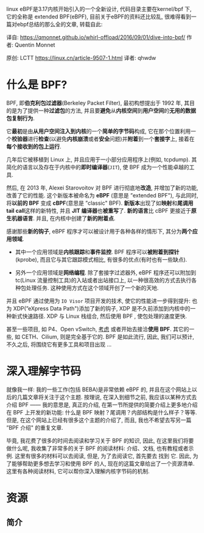 linux eBPF是3.17内核开始引入的一个全新设计, 代码目录主要在kernel/bpf 下, 它的全称是 extended BPF(eBPF),  目前关于eBPF的资料还比较乱, 很难得看到一篇对ebpf总结的那么全的文章, 转载自此: 

译自: https://qmonnet.github.io/whirl-offload/2016/09/01/dive-into-bpf/ 作者:  Quentin Monnet

原创: LCTT https://linux.cn/article-9507-1.html 译者:  qhwdw

# 什么是 BPF?

BPF, 即**伯克利包过滤器**(Berkeley Packet Filter), 最初构想提出于 1992 年, 其目的是为了提供一种**过滤包**的方法, 并且要**避免**从**内核空间**到**用户空间**的**无用的数据包复制行为**. 

它**最初**是由**从用户空间注入到内核**的一个**简单的字节码**构成, 它在那个位置利用一个**校验器**进行**检查**(以避免**内核崩溃**或者**安全**问题)并**附着**到一个**套接字**上, 接着在**每个接收到的包上运行**. 

几年后它被移植到 Linux 上, 并且应用于一小部分应用程序上(例如, tcpdump). 其简化的语言以及存在于内核中的**即时编译器**(`JIT`), 使 BPF 成为一个性能卓越的工具. 

然后, 在 2013 年, Alexei Starovoitov 对 BPF 进行彻底地**改造**, 并增加了新的功能, 改善了它的性能. 这个新版本被命名为 **eBPF** (意思是 ”extended BPF"), 与此同时, 将**以前的 BPF** 变成 **cBPF**(意思是 ”classic" BPF). **新版本**出现了如**映射**和**尾调用tail call**这样的新特性, 并且 **JIT 编译器**也**被重写**了. **新的语言**比 cBPF 更接近于**原生机器语言**. 并且, 在内核中创建了**新的附着点**. 

感谢那些**新的钩子**, eBPF 程序才可以被设计用于各种各样的情形下, 其分为**两个应用领域**. 

* 其中一个应用领域是**内核跟踪**和**事件监控**. BPF 程序可以**被附着到探针**(kprobe), 而且它与其它跟踪模式相比, 有很多的优点(有时也有一些缺点). 

* 另外一个应用领域是**网络编程**. 除了套接字过滤器外, eBPF 程序还可以附加到 tc(Linux 流量控制工具)的入站或者出站接口上, 以一种很高效的方式去执行各种包处理任务. 这种使用方式在这个领域开创了一个新的天地. 

并且 eBPF 通过使用为 `IO Visor` 项目开发的技术, 使它的性能进一步得到提升: 也为 XDP(”eXpress Data Path")添加了新的钩子, XDP 是不久前添加到内核中的一种新式快速路径. XDP 与 Linux 栈组合, 然后使用 BPF , 使包处理的速度更快. 

甚至一些项目, 如 P4、Open vSwitch, [考虑](http://openvswitch.org/pipermail/dev/2014-October/047421.html) 或者开始去接洽**使用 BPF**. 其它的一些, 如 CETH、Cilium, 则是完全基于它的. BPF 是如此流行, 因此, 我们可以预计, 不久之后, 将围绕它有更多工具和项目出现 …

# 深入理解字节码

就像我一样: 我的一些工作(包括 BEBA)是非常依赖 eBPF 的, 并且在这个网站上以后的几篇文章将关注于这个主题. 按理说, 在深入到细节之前, 我应该以某种方式去介绍 BPF —— 我的意思是, 真正的介绍, 在第一节所提供的简要介绍上更多地介绍在 BPF 上开发的新功能: 什么是 BPF 映射？尾调用？内部结构是什么样子？等等. 但是, 在这个网站上已经有很多这个主题的介绍了, 而且, 我也不希望去写另一篇 ”BPF 介绍" 的重复文章. 

毕竟, 我花费了很多的时间去阅读和学习关于 BPF 的知识, 因此, 在这里我们将要做什么呢, 我收集了非常多的关于 BPF 的阅读材料: 介绍、文档, 也有教程或者示例. 这里有很多的材料可以去阅读, 但是, 为了去阅读它, 首先要去 找到 它. 因此, 为了能够帮助更多想去学习和使用 BPF 的人, 现在的这篇文章给出了一个资源清单. 这里有各种阅读材料, 它可以帮你深入理解内核字节码的机制. 

# 资源

## 简介


